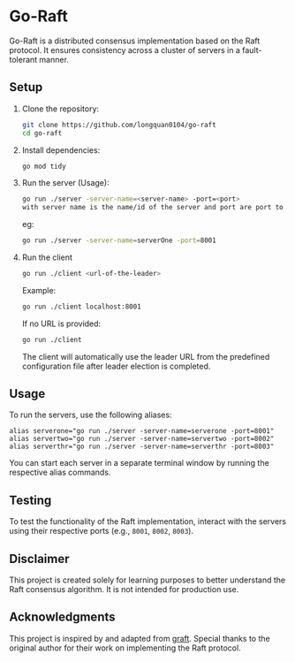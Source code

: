 # Go-Raft

Go-Raft is a distributed consensus implementation based on the Raft protocol. It ensures consistency across a cluster of servers in a fault-tolerant manner.

## Setup

1. Clone the repository:

   ```bash
   git clone https://github.com/longquan0104/go-raft
   cd go-raft
   ```
2. Install dependencies:

   ```bash
   go mod tidy
   ```
3. Run the server (Usage):

   ```bash
   go run ./server -server-name=<server-name> -port=<port> 
   with server name is the name/id of the server and port are port to send the request to the server
   ```

   eg:

   ```bash
   go run ./server -server-name=serverOne -port=8001
   ```
4. Run the client

   ```bash
   go run ./client <url-of-the-leader>
   ```

   Example:

   ```bash
   go run ./client localhost:8001
   ```

   If no URL is provided:

   ```bash
   go run ./client
   ```

   The client will automatically use the leader URL from the predefined configuration file after leader election is completed.

## Usage

To run the servers, use the following aliases:

```
alias serverone="go run ./server -server-name=serverone -port=8001"
alias servertwo="go run ./server -server-name=servertwo -port=8002"
alias serverthr="go run ./server -server-name=serverthr -port=8003"
```

You can start each server in a separate terminal window by running the respective alias commands.

## Testing

To test the functionality of the Raft implementation, interact with the servers using their respective ports (e.g., `8001`, `8002`, `8003`).

## Disclaimer

This project is created solely for learning purposes to better understand the Raft consensus algorithm. It is not intended for production use.

## Acknowledgments

This project is inspired by and adapted from [graft](https://github.com/varunu28/graft.git). Special thanks to the original author for their work on implementing the Raft protocol.
